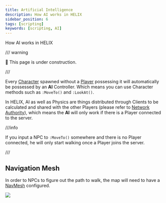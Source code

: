 ```yaml
---
title: Artificial Intelligence
description: How AI works in HELIX
sidebar_position: 6
tags: [scripting]
keywords: [scripting, AI]
---
```



How AI works in HELIX

/// warning

🚧 This page is under construction.

///

Every [Character](/scripting-reference/classes/character.mdx) spawned without a [Player](/scripting-reference/classes/player.mdx) possessing it will automatically be possessed by an **AI** Controller. Which means you can use Character methods such as `:MoveTo()` and `:LookAt()`.

In HELIX, AI as well as Physics are things distributed through Clients to be calculated and shared with the other Players \(please refer to [Network Authority](/core-concepts/scripting/authority-concepts.mdx#network-authority)\), which means the **AI** will only work if there is a Player connected to the server.

///info

If you input a NPC to `:MoveTo()` somewhere and there is no Player connected, he will only start walking once a Player joins the server.

///

## Navigation Mesh

In order to NPCs to figure out the path to walk, the map will need to have a [NavMesh](https://docs.unrealengine.com/4.26/en-US/Resources/ContentExamples/NavMesh/) configured.

![](/img/docs/artificial-intelligence.jpg)

